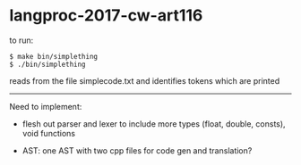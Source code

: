 # langproc-2017-cw-art116

to run:
```
$ make bin/simplething
$ ./bin/simplething
```

reads from the file simplecode.txt and identifies tokens which are printed

-------------------
Need to implement:

- flesh out parser and lexer to include more types (float, double, consts), void functions

- AST: one AST with two cpp files for code gen and translation?
